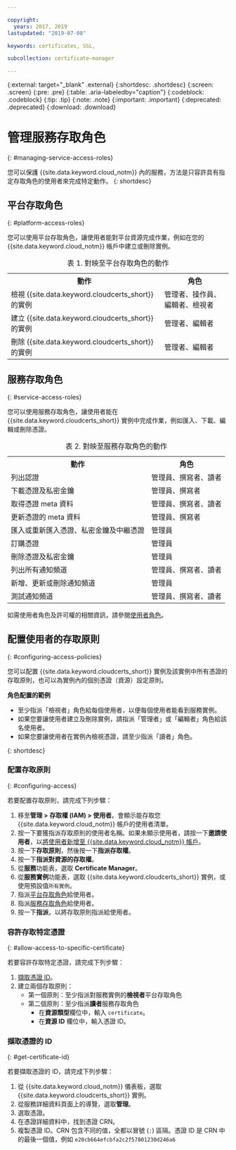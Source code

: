 ```yaml
---

copyright:
  years: 2017, 2019
lastupdated: "2019-07-08"

keywords: certificates, SSL,

subcollection: certificate-manager

---
```


{:external: target="_blank" .external}
{:shortdesc: .shortdesc}
{:screen: .screen}
{:pre: .pre}
{:table: .aria-labeledby="caption"}
{:codeblock: .codeblock}
{:tip: .tip}
{:note: .note}
{:important: .important}
{:deprecated: .deprecated}
{:download: .download}

# 管理服務存取角色
{: #managing-service-access-roles}

您可以保護 {{site.data.keyword.cloud_notm}} 內的服務，方法是只容許具有指定存取角色的使用者來完成特定動作。
{: shortdesc}

## 平台存取角色
{: #platform-access-roles}

您可以使用平台存取角色，讓使用者能對平台資源完成作業，例如在您的 {{site.data.keyword.cloud_notm}} 帳戶中建立或刪除實例。

<table>
<caption> 表 1. 對映至平台存取角色的動作</caption>
  <tr>
    <th> 動作</th>
    <th> 角色</th>
  </tr>
  <tr>
    <td>檢視 {{site.data.keyword.cloudcerts_short}} 的實例</td>
    <td> 管理者、操作員、編輯者、檢視者</td>
  </tr>
  <tr>
    <td>建立 {{site.data.keyword.cloudcerts_short}} 的實例</td>
    <td> 管理者、編輯者</td>
  </tr>
  <tr>
    <td>刪除 {{site.data.keyword.cloudcerts_short}} 的實例</td>
    <td> 管理者、編輯者</td>
  </tr>
</table>

## 服務存取角色
{: #service-access-roles}

您可以使用服務存取角色，讓使用者能在 {{site.data.keyword.cloudcerts_short}} 實例中完成作業，例如匯入、下載、編輯或刪除憑證。

<table>
<caption> 表 2. 對映至服務存取角色的動作</caption>
  <tr>
    <th> 動作</th>
    <th> 角色</th>
  </tr>
  <tr>
    <td>列出認證</td>
    <td> 管理員、撰寫者、讀者</td>
  </tr>
  <tr>
    <td>下載憑證及私密金鑰</td>
    <td> 管理員、撰寫者</td>
  </tr>
  <tr>
     <td>取得憑證 meta 資料</td>
     <td> 管理員、撰寫者、讀者</td>
  </tr>      
  <tr>
    <td>更新憑證的 meta 資料</td>
    <td> 管理員、撰寫者</td>
  </tr>
  <tr>
    <td>匯入或重新匯入憑證、私密金鑰及中繼憑證</td>
    <td> 管理員</td>
  </tr>
  <tr>
    <td>訂購憑證</td>
    <td> 管理員</td>
  </tr>
  <tr>
    <td>刪除憑證及私密金鑰</td>
    <td> 管理員</td>
  </tr>
      <tr>
        <td>列出所有通知頻道</td>
        <td> 管理員、撰寫者、讀者</td>
      </tr>
   <tr>
     <td>新增、更新或刪除通知頻道</td>
     <td> 管理員</td>
   </tr>
     <tr>
       <td>測試通知頻道</td>
       <td> 管理員、撰寫者、讀者</td>
     </tr>

</table>

如需使用者角色及許可權的相關資訊，請參閱[使用者角色](/docs/iam?topic=iam-userroles#userroles)。

## 配置使用者的存取原則
{: #configuring-access-policies}

您可以配置 {{site.data.keyword.cloudcerts_short}} 實例及該實例中所有憑證的存取原則，也可以為實例內的個別憑證（資源）設定原則。


**角色配置的範例**

* 至少指派「檢視者」角色給每個使用者，以便每個使用者能看到服務實例。
* 如果您要讓使用者建立及刪除實例，請指派「管理者」或「編輯者」角色給該名使用者。
* 如果您要讓使用者在實例內檢視憑證，請至少指派「讀者」角色。

{: shortdesc}

### 配置存取原則
{: #configuring-access}

若要配置存取原則，請完成下列步驟：

1. 移至**管理 > 存取權 (IAM) > 使用者**。會顯示能存取您 {{site.data.keyword.cloud_notm}} 帳戶的使用者清單。
2. 按一下要獲指派存取原則的使用者名稱。如果未顯示使用者，請按一下**邀請使用者**，以[將使用者新增至 {{site.data.keyword.cloud_notm}} 帳戶](/docs/iam?topic=iam-iamuserinv#iamuserinv)。
3. 按一下**存取原則**，然後按一下**指派存取權**。
4. 按一下**指派對資源的存取權**。
5. 從**服務**功能表，選取 **Certificate Manager**。
6. 從**服務實例**功能表，選取 {{site.data.keyword.cloudcerts_short}} 實例，或使用預設值`所有實例`。
7. 指派[平台存取角色](/docs/services/certificate-manager?topic=certificate-manager-managing-service-access-roles#platform-access-roles)給使用者。
8. 指派[服務存取角色](/docs/services/certificate-manager?topic=certificate-manager-managing-service-access-roles#service-access-roles)給使用者。
9. 按一下**指派**，以將存取原則指派給使用者。

### 容許存取特定憑證
{: #allow-access-to-specific-certificate}

若要容許存取特定憑證，請完成下列步驟：

1. [擷取憑證 ID](/docs/services/certificate-manager?topic=certificate-manager-managing-service-access-roles#get-certificate-id)。
2. 建立兩個存取原則：
   - 第一個原則：至少指派對服務實例的**檢視者**平台存取角色
   - 第二個原則：至少指派**讀者**服務存取角色
     - 在**資源類型**欄位中，輸入 `certificate`。
     - 在**資源 ID** 欄位中，輸入憑證 ID。

### 擷取憑證的 ID
{: #get-certificate-id}

若要擷取憑證的 ID，請完成下列步驟：

1. 從 {{site.data.keyword.cloud_notm}} 儀表板，選取 {{site.data.keyword.cloudcerts_short}} 實例。
2. 從服務詳細資料頁面上的導覽，選取**管理**。
3. 選取憑證。
4. 在憑證詳細資料中，找到憑證 CRN。
5. 複製憑證 ID。CRN 包含不同的值，全都以冒號 (`:`) 區隔。憑證 ID 是 CRN 中的最後一個值，例如 `e20cb664efcbfa2c2f57801230d246a6`
